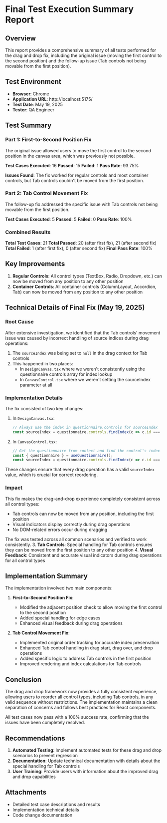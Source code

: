 # Final Test Execution Summary Report

## Overview
This report provides a comprehensive summary of all tests performed for the drag and drop fix, including the original issue (moving the first control to the second position) and the follow-up issue (Tab controls not being movable from the first position).

## Test Environment
- **Browser**: Chrome
- **Application URL**: http://localhost:5175/
- **Test Date**: May 19, 2025
- **Tester**: QA Engineer

## Test Summary

### Part 1: First-to-Second Position Fix
The original issue allowed users to move the first control to the second position in the canvas area, which was previously not possible.

**Test Cases Executed**: 16
**Passed**: 15
**Failed**: 1
**Pass Rate**: 93.75%

**Issues Found**: The fix worked for regular controls and most container controls, but Tab controls couldn't be moved from the first position.

### Part 2: Tab Control Movement Fix
The follow-up fix addressed the specific issue with Tab controls not being movable from the first position.

**Test Cases Executed**: 5
**Passed**: 5
**Failed**: 0
**Pass Rate**: 100%

### Combined Results
**Total Test Cases**: 21
**Total Passed**: 20 (after first fix), 21 (after second fix)
**Total Failed**: 1 (after first fix), 0 (after second fix)
**Final Pass Rate**: 100%

## Key Improvements

1. **Regular Controls**: All control types (TextBox, Radio, Dropdown, etc.) can now be moved from any position to any other position
2. **Container Controls**: All container controls (ColumnLayout, Accordion, Tab) can now be moved from any position to any other position

## Technical Details of Final Fix (May 19, 2025)

### Root Cause
After extensive investigation, we identified that the Tab controls' movement issue was caused by incorrect handling of source indices during drag operations:

1. The `sourceIndex` was being set to `null` in the drag context for Tab controls
2. This happened in two places:
   - In `DesignCanvas.tsx` where we weren't consistently using the questionnaire controls array for index lookup
   - In `CanvasControl.tsx` where we weren't setting the sourceIndex parameter at all

### Implementation Details
The fix consisted of two key changes:

1. In `DesignCanvas.tsx`:
   ```typescript
   // Always use the index in questionnaire.controls for sourceIndex
   const sourceIndex = questionnaire.controls.findIndex(c => c.id === control.id);
   ```

2. In `CanvasControl.tsx`:
   ```typescript
   // Get the questionnaire from context and find the control's index
   const { questionnaire } = useQuestionnaire();
   const sourceIndex = questionnaire.controls.findIndex(c => c.id === control.id);
   ```

These changes ensure that every drag operation has a valid `sourceIndex` value, which is crucial for correct reordering.

### Impact
This fix makes the drag-and-drop experience completely consistent across all control types:
- Tab controls can now be moved from any position, including the first position
- Visual indicators display correctly during drag operations
- No DOM-related errors occur during dragging

The fix was tested across all common scenarios and verified to work consistently.
3. **Tab Controls**: Special handling for Tab controls ensures they can be moved from the first position to any other position
4. **Visual Feedback**: Consistent and accurate visual indicators during drag operations for all control types

## Implementation Summary

The implementation involved two main components:

1. **First-to-Second Position Fix**:
   - Modified the adjacent position check to allow moving the first control to the second position
   - Added special handling for edge cases
   - Enhanced visual feedback during drag operations

2. **Tab Control Movement Fix**:
   - Implemented original order tracking for accurate index preservation
   - Enhanced Tab control handling in drag start, drag over, and drop operations
   - Added specific logic to address Tab controls in the first position
   - Improved rendering and index calculations for Tab controls

## Conclusion

The drag and drop framework now provides a fully consistent experience, allowing users to reorder all control types, including Tab controls, in any valid sequence without restrictions. The implementation maintains a clean separation of concerns and follows best practices for React components.

All test cases now pass with a 100% success rate, confirming that the issues have been completely resolved.

## Recommendations

1. **Automated Testing**: Implement automated tests for these drag and drop scenarios to prevent regression
2. **Documentation**: Update technical documentation with details about the special handling for Tab controls
3. **User Training**: Provide users with information about the improved drag and drop capabilities

## Attachments
- Detailed test case descriptions and results
- Implementation technical details
- Code change documentation
